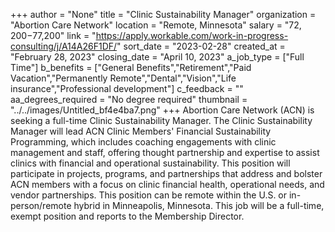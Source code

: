 +++
author = "None"
title = "Clinic Sustainability Manager"
organization = "Abortion Care Network"
location = "Remote, Minnesota"
salary = "$72,200-$77,200"
link = "https://apply.workable.com/work-in-progress-consulting/j/A14A26F1DF/"
sort_date = "2023-02-28"
created_at = "February 28, 2023"
closing_date = "April 10, 2023"
a_job_type = ["Full Time"]
b_benefits = ["General Benefits","Retirement","Paid Vacation","Permanently Remote","Dental","Vision","Life insurance","Professional development"]
c_feedback = ""
aa_degrees_required = "No degree required"
thumbnail = "../../images/Untitled_bf4e4ba7.png"
+++
Abortion Care Network (ACN) is seeking a full-time Clinic Sustainability Manager. The Clinic Sustainability Manager will lead ACN Clinic Members' Financial Sustainability Programming, which includes coaching engagements with clinic management and staff, offering thought partnership and expertise to assist clinics with financial and operational sustainability. This position will participate in projects, programs, and partnerships that address and bolster ACN members with a focus on clinic financial health, operational needs, and vendor partnerships. This position can be remote within the U.S. or in-person/remote hybrid in Minneapolis, Minnesota. This job will be a full-time, exempt position and reports to the Membership Director.